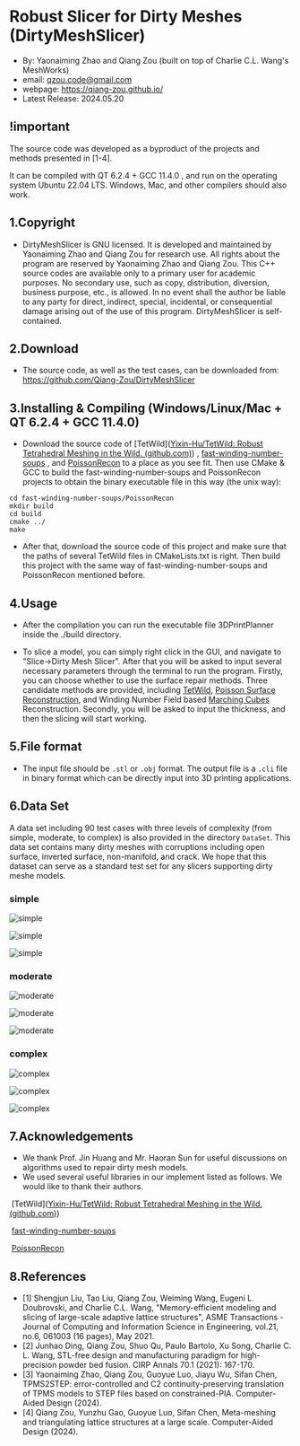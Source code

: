 # Robust Slicer for Dirty Meshes (DirtyMeshSlicer)

- By: Yaonaiming Zhao and Qiang Zou (built on top of Charlie C.L. Wang's MeshWorks)
-  email: qzou.code@gmail.com
- webpage: https://qiang-zou.github.io/
- Latest Release: 2024.05.20

## !important
The source code was developed as a byproduct of the projects and methods presented in [1-4].

It can be compiled with QT 6.2.4 + GCC 11.4.0 , and run on the operating system Ubuntu 22.04 LTS. Windows, Mac, and other compilers should also work.


1.Copyright
-----------

- DirtyMeshSlicer is GNU licensed. It is developed and maintained by Yaonaiming Zhao and Qiang Zou for research use. All rights about the program are reserved by Yaonaiming Zhao and Qiang Zou. This C++ source codes are available only to a primary user for academic purposes. No secondary use, such as copy, distribution, diversion, business purpose, etc., is allowed. In no event shall the author be liable to any party for direct, indirect, special, incidental, or consequential damage arising out of the use of this program. DirtyMeshSlicer is self-contained.


2.Download
----------

- The source code, as well as the test cases, can be downloaded from: https://github.com/Qiang-Zou/DirtyMeshSlicer
  

3.Installing & Compiling (Windows/Linux/Mac + QT 6.2.4 + GCC 11.4.0)
-------------------------------------------

- Download the source code of [TetWild]([Yixin-Hu/TetWild: Robust Tetrahedral Meshing in the Wild. (github.com)](https://github.com/Yixin-Hu/TetWild)) , [fast-winding-number-soups](https://github.com/GavinBarill/fast-winding-number-soups) , and [PoissonRecon](https://github.com/mkazhdan/PoissonRecon) to a place as you see fit. Then use CMake & GCC to build the fast-winding-number-soups and PoissonRecon projects to obtain the binary executable file in this way (the unix way):

```shell
cd fast-winding-number-soups/PoissonRecon
mkdir build
cd build
cmake ../
make
```

- After that, download the source code of this project and make sure that the paths of several TetWild files in CMakeLists.txt is right. Then build this project with the same way of fast-winding-number-soups and PoissonRecon mentioned before.

4.Usage
-------

- After the compilation you can run the executable file 3DPrintPlanner inside the ./build directory.

- To slice a model, you can simply right click in the GUI, and navigate to "Slice->Dirty Mesh Slicer". After that you will be asked to input several necessary parameters through the terminal to run the program. Firstly, you can choose whether to use the surface repair methods. Three candidate methods are provided, including [TetWild](https://dl.acm.org/doi/10.1145/3197517.3201353), [Poisson Surface Reconstruction](https://dl.acm.org/doi/10.5555/1281957.1281965), and Winding Number Field based [Marching Cubes](https://dl.acm.org/doi/10.1145/37402.37422) Reconstruction. Secondly, you will be asked to input the thickness, and then the slicing will start working. 

5.File format
-------------

- The input file should be `.stl` or `.obj` format. The output file is a `.cli` file in binary format which can be directly input into 3D printing applications.

## 6.Data Set

A data set including 90 test cases with three levels of complexity (from simple, moderate, to complex) is also provided in the directory `DataSet`. This data set contains many dirty meshes with corruptions including open surface, inverted surface, non-manifold, and crack. We hope that this dataset can serve as a standard test set for any slicers supporting dirty meshe models.

### **simple**

![simple](.\images\simple1.jpg)

![simple](.\images\simple2.jpg)

![simple](.\images\simple3.jpg)

### **moderate**

![moderate](.\images\moderate1.jpg)

![moderate](.\images\moderate2.jpg)

![moderate](.\images\moderate3.jpg)

### **complex**

![complex](.\images\complex1.jpg)

![complex](.\images\complex2.jpg)

![complex](.\images\complex3.jpg)

## 7.Acknowledgements

- We thank Prof. Jin Huang and Mr. Haoran Sun for useful discussions on algorithms used to repair dirty mesh models.
- We used several useful libraries in our implement listed as follows. We would like to thank their authors.

​		 [TetWild]([Yixin-Hu/TetWild: Robust Tetrahedral Meshing in the Wild. (github.com)](https://github.com/Yixin-Hu/TetWild))

​		 [fast-winding-number-soups](https://github.com/GavinBarill/fast-winding-number-soups)

​		 [PoissonRecon](https://github.com/mkazhdan/PoissonRecon)

8.References
-------------

- [1] Shengjun Liu, Tao Liu, Qiang Zou, Weiming Wang, Eugeni L. Doubrovski, and Charlie C.L. Wang, "Memory-efficient modeling and slicing of large-scale adaptive lattice structures", ASME Transactions - Journal of Computing and Information Science in Engineering, vol.21, no.6, 061003 (16 pages), May 2021.
- [2] Junhao Ding, Qiang Zou, Shuo Qu, Paulo Bartolo, Xu Song, Charlie C. L. Wang, STL-free design and manufacturing paradigm for high-precision powder bed fusion. CIRP Annals 70.1 (2021): 167-170.
- [3] Yaonaiming Zhao, Qiang Zou, Guoyue Luo, Jiayu Wu, Sifan Chen, TPMS2STEP: error-controlled and C2 continuity-preserving translation of TPMS models to STEP files based on constrained-PIA. Computer-Aided Design (2024).
- [4] Qiang Zou, Yunzhu Gao, Guoyue Luo, Sifan Chen, Meta-meshing and triangulating lattice structures at a large scale. Computer-Aided Design (2024).

